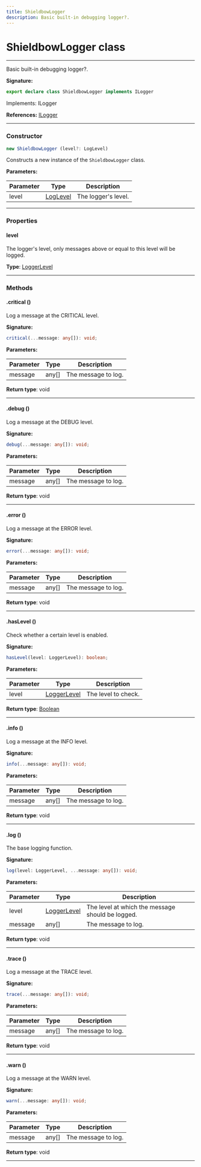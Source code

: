 ```yaml
---
title: ShieldbowLogger
description: Basic built-in debugging logger?.
---
```


# ShieldbowLogger class

---

Basic built-in debugging logger?.

**Signature:**

```ts
export declare class ShieldbowLogger implements ILogger 
```

Implements: ILogger

**References:** [ILogger](/api/ilogger)

---

### Constructor

```ts
new ShieldbowLogger (level?: LogLevel)
```

Constructs a new instance of the `ShieldbowLogger` class.

**Parameters:**

| Parameter | Type | Description |
| --------- | ---- | ----------- |
| level | [LogLevel](/api/loglevel) | The logger's level. |
---

### Properties

#### level

The logger's level, only messages above or equal to this level will be logged.



**Type**: [LoggerLevel](/api/loggerlevel)

---

### Methods

#### .critical ()

Log a message at the CRITICAL level.




**Signature:**

```ts
critical(...message: any[]): void;
```

**Parameters:**

| Parameter | Type | Description |
| --------- | ---- | ----------- |
| message | any[] | The message to log. |

**Return type**: void

---

#### .debug ()

Log a message at the DEBUG level.




**Signature:**

```ts
debug(...message: any[]): void;
```

**Parameters:**

| Parameter | Type | Description |
| --------- | ---- | ----------- |
| message | any[] | The message to log. |

**Return type**: void

---

#### .error ()

Log a message at the ERROR level.




**Signature:**

```ts
error(...message: any[]): void;
```

**Parameters:**

| Parameter | Type | Description |
| --------- | ---- | ----------- |
| message | any[] | The message to log. |

**Return type**: void

---

#### .hasLevel ()

Check whether a certain level is enabled.




**Signature:**

```ts
hasLevel(level: LoggerLevel): boolean;
```

**Parameters:**

| Parameter | Type | Description |
| --------- | ---- | ----------- |
| level | [LoggerLevel](/api/loggerlevel) | The level to check. |

**Return type**: [Boolean](https://developer.mozilla.org/en-US/docs/Web/JavaScript/Reference/Global_Objects/Boolean)

---

#### .info ()

Log a message at the INFO level.




**Signature:**

```ts
info(...message: any[]): void;
```

**Parameters:**

| Parameter | Type | Description |
| --------- | ---- | ----------- |
| message | any[] | The message to log. |

**Return type**: void

---

#### .log ()

The base logging function.




**Signature:**

```ts
log(level: LoggerLevel, ...message: any[]): void;
```

**Parameters:**

| Parameter | Type | Description |
| --------- | ---- | ----------- |
| level | [LoggerLevel](/api/loggerlevel) | The level at which the message should be logged. |
| message | any[] | The message to log. |

**Return type**: void

---

#### .trace ()

Log a message at the TRACE level.




**Signature:**

```ts
trace(...message: any[]): void;
```

**Parameters:**

| Parameter | Type | Description |
| --------- | ---- | ----------- |
| message | any[] | The message to log. |

**Return type**: void

---

#### .warn ()

Log a message at the WARN level.




**Signature:**

```ts
warn(...message: any[]): void;
```

**Parameters:**

| Parameter | Type | Description |
| --------- | ---- | ----------- |
| message | any[] | The message to log. |

**Return type**: void

---

